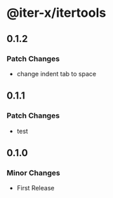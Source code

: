# @iter-x/itertools

## 0.1.2

### Patch Changes

- change indent tab to space

## 0.1.1

### Patch Changes

- test

## 0.1.0

### Minor Changes

- First Release
